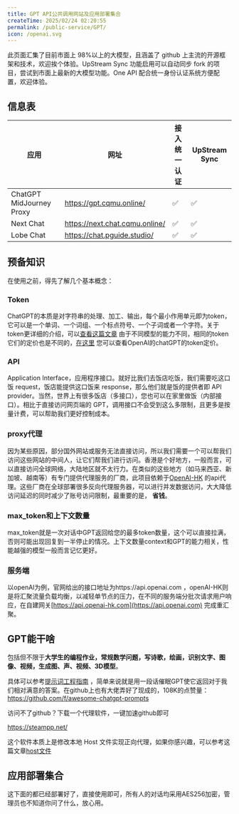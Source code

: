 ```yaml
---
title: GPT API公共调用网站及应用部署集合
createTime: 2025/02/24 02:20:55
permalink: /public-service/GPT/
icon: /openai.svg
---
```


此页面汇集了目前市面上 98%以上的大模型，且涵盖了 github 上主流的开源框架和技术，欢迎挨个体验。UpStream Sync 功能启用可以自动同步
fork 的项目，尝试到市面上最新的大模型功能。One API 配合统一身份认证系统方便配置，欢迎体验。

## 信息表

| 应用                       | 网址                             | 接入统一认证 | UpStream Sync |
|--------------------------|--------------------------------|--------|---------------|
| ChatGPT MidJourney Proxy | https://gpt.cqmu.online/       | ✅      | ✅             |
| Next Chat                | https://next.chat.cqmu.online/ | ✅      | ✅             |
| Lobe Chat                | https://chat.pguide.studio/    | ✅      | ✅             |

## 预备知识

在使用之前，得先了解几个基本概念：
### Token
ChatGPT的本质是对字符串的处理、加工、输出，每个最小作用单元即为token，它可以是一个单词、一个词组、一个标点符号、一个子词或者一个字符。关于token更详细的介绍，可以[查看这篇文章](https://cloud.baidu.com/qianfandev/topic/268386)
由于不同模型的能力不同，相同的token它们的定价也是不同的，[在这里](https://openai.com/api/pricing/)
您可以查看OpenAI的chatGPT的token定价。
### API
Application Interface，应用程序接口。就好比我们去饭店吃饭，我们需要吃这口饭 request，饭店能提供这口饭来
   response，那么他们就是饭的提供者即 API provider。当然，世界上有很多饭店（多接口），您也可以在家里做饭（内部接口）。相比于直接访问网页端的
   GPT，调用接口不会受到这么多限制，且更多是按量计费，可以帮助我们更好控制成本。

### proxy代理
   因为某些原因，部分国外网站或服务无法直接访问，所以我们需要一个可以帮我们访问这些网站的中间人，让它们帮我们进行访问。香港是个好地方，一般而言，可以直接访问全球网络，大陆地区就不太行力。在类似的这些地方（如马来西亚、新加坡、越南等）有专门提供代理服务的厂商，此项目依赖于[OpenAI-HK](https://openai-hk.com/open/index)
   的api代理。这些厂商在全球部署很多反向代理服务器，可以进行并发数据访问，大大降低访问延迟的同时减少了账号访问限制，最重要的是，
   **省钱**。

### max_token和上下文数量
max_token就是一次对话中GPT返回给您的最多token数量，这个可以直接拉满，否则可能出现回复到一半停止的情况。上下文数量context和GPT的能力相关，性能越强的模型一般而言记忆更好。


### 服务端
以openAI为例，官网给出的接口地址为https://api.openai.com ，openAI-HK则是将汇聚流量负载均衡，以减轻单节点的压力，在不同的服务端分批次请求用户响应，在自建网关[https://api.openai-hk.com](https://api.openai.com)
   完成重汇聚。

## GPT能干啥

包括但不限于**大学生的编程作业，常规数学问题，写诗歌，绘画，识别文字、图像、视频，生成图、声、视频、3D模型**。

具体可以参考[提示词工程指南](https://www.promptingguide.ai/zh)
，简单来说就是用一段话催眠GPT使它返回对于我们相对满意的答案。在github上也有大佬弄好了现成的，108K的点赞量：https://github.com/f/awesome-chatgpt-prompts

<RepoCard repo="awesome-chatgpt-prompts"></RepoCard>

访问不了github？下载一个代理软件，一键加速github即可

https://steampp.net/

这个软件本质上是修改本地 Host
文件实现正向代理，如果你感兴趣，可以参考这篇文章[host文件](https://www.yuque.com/pguide/public/bgifg8ximig3s7t2)


## 应用部署集合
这下面的都已经部署好了，直接使用即可，所有人的对话均采用AES256加密，管理员也不知道你问了什么，放心用。